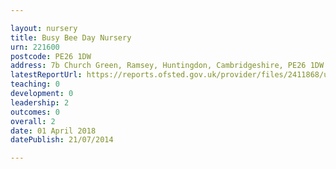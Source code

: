 ```yaml
---

layout: nursery
title: Busy Bee Day Nursery
urn: 221600
postcode: PE26 1DW
address: 7b Church Green, Ramsey, Huntingdon, Cambridgeshire, PE26 1DW
latestReportUrl: https://reports.ofsted.gov.uk/provider/files/2411868/urn/221600.pdf
teaching: 0
development: 0
leadership: 2
outcomes: 0
overall: 2
date: 01 April 2018 
datePublish: 21/07/2014

---
```

